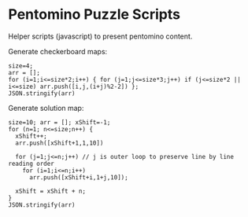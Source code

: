 # Pentomino Puzzle Scripts
Helper scripts (javascript) to present pentomino content.

Generate checkerboard maps:

```
size=4;
arr = [];
for (i=1;i<=size*2;i++) { for (j=1;j<=size*3;j++) if (j<=size*2 || i<=size) arr.push([i,j,(i+j)%2-2]) };
JSON.stringify(arr)
```

Generate solution map:

```
size=10; arr = []; xShift=-1;
for (n=1; n<=size;n++) {
  xShift++;
  arr.push([xShift+1,1,10])

  for (j=1;j<=n;j++) // j is outer loop to preserve line by line reading order
    for (i=1;i<=n;i++)
      arr.push([xShift+i,1+j,10]); 

  xShift = xShift + n; 
}
JSON.stringify(arr)

```
